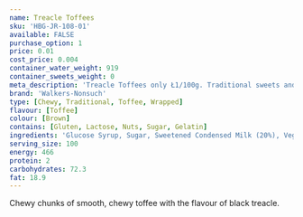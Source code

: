 ```yaml
---
name: Treacle Toffees
sku: 'HBG-JR-108-01'
available: FALSE
purchase_option: 1
price: 0.01
cost_price: 0.004
container_water_weight: 919
container_sweets_weight: 0
meta_description: 'Treacle Toffees only Ł1/100g. Traditional sweets and more at Humbugs Confectionery Store. Specialists in satisfying your sweet tooth!'
brand: 'Walkers-Nonsuch'
type: [Chewy, Traditional, Toffee, Wrapped]
flavour: [Toffee]
colour: [Brown]
contains: [Gluten, Lactose, Nuts, Sugar, Gelatin]
ingredients: 'Glucose Syrup, Sugar, Sweetened Condensed Milk (20%), Vegetable Oil (Palm Oil), Black Treacle (10%), Butter, Salt, Treacle Flavour, Emulsifier: E471'
serving_size: 100
energy: 466
protein: 2
carbohydrates: 72.3
fat: 18.9
---
```

Chewy chunks of smooth, chewy toffee with the flavour of black treacle.